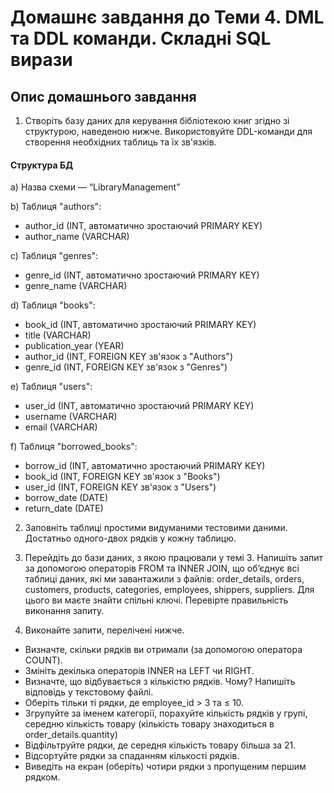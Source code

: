 # Домашнє завдання до Теми 4. DML та DDL команди. Складні SQL вирази

## Опис домашнього завдання

1. Створіть базу даних для керування бібліотекою книг згідно зі структурою, наведеною нижче. Використовуйте DDL-команди для створення необхідних таблиць та їх зв'язків.

#### Структура БД

a) Назва схеми — “LibraryManagement”

b) Таблиця "authors":

- author_id (INT, автоматично зростаючий PRIMARY KEY)
- author_name (VARCHAR)

c) Таблиця "genres":

- genre_id (INT, автоматично зростаючий PRIMARY KEY)
- genre_name (VARCHAR)

d) Таблиця "books":

- book_id (INT, автоматично зростаючий PRIMARY KEY)
- title (VARCHAR)
- publication_year (YEAR)
- author_id (INT, FOREIGN KEY зв'язок з "Authors")
- genre_id (INT, FOREIGN KEY зв'язок з "Genres")

e) Таблиця "users":

- user_id (INT, автоматично зростаючий PRIMARY KEY)
- username (VARCHAR)
- email (VARCHAR)

f) Таблиця "borrowed_books":

- borrow_id (INT, автоматично зростаючий PRIMARY KEY)
- book_id (INT, FOREIGN KEY зв'язок з "Books")
- user_id (INT, FOREIGN KEY зв'язок з "Users")
- borrow_date (DATE)
- return_date (DATE)

2. Заповніть таблиці простими видуманими тестовими даними. Достатньо одного-двох рядків у кожну таблицю.

3. Перейдіть до бази даних, з якою працювали у темі 3. Напишіть запит за допомогою операторів FROM та INNER JOIN, що об’єднує всі таблиці даних, які ми завантажили з файлів: order_details, orders, customers, products, categories, employees, shippers, suppliers. Для цього ви маєте знайти спільні ключі. Перевірте правильність виконання запиту.

4. Виконайте запити, перелічені нижче.

- Визначте, скільки рядків ви отримали (за допомогою оператора COUNT).
- Змініть декілька операторів INNER на LEFT чи RIGHT.
- Визначте, що відбувається з кількістю рядків. Чому? Напишіть відповідь у текстовому файлі.
- Оберіть тільки ті рядки, де employee_id > 3 та ≤ 10.
- Згрупуйте за іменем категорії, порахуйте кількість рядків у групі, середню кількість товару (кількість товару знаходиться в order_details.quantity)
- Відфільтруйте рядки, де середня кількість товару більша за 21.
- Відсортуйте рядки за спаданням кількості рядків.
- Виведіть на екран (оберіть) чотири рядки з пропущеним першим рядком.

